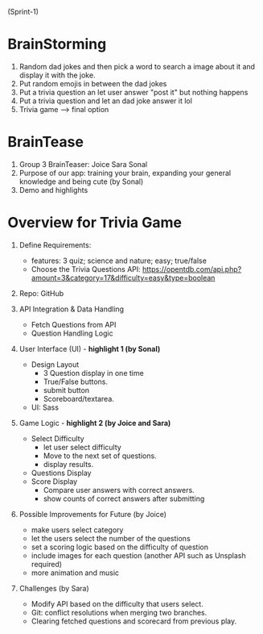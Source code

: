 (Sprint-1)

# BrainStorming

1. Random dad jokes and then pick a word to search a image about it and display it with the joke.
2. Put random emojis in between the dad jokes
3. Put a trivia question an let user answer "post it" but nothing happens
4. Put a trivia question and let an dad joke answer it lol
5. Trivia game --> final option

# BrainTease

1. Group 3 BrainTeaser: Joice Sara Sonal
2. Purpose of our app: training your brain, expanding your general knowledge and being cute (by Sonal)
3. Demo and highlights

# Overview for Trivia Game

1.  Define Requirements:

    - features: 3 quiz; science and nature; easy; true/false
    - Choose the Trivia Questions API:
      https://opentdb.com/api.php?amount=3&category=17&difficulty=easy&type=boolean

2.  Repo: GitHub

3.  API Integration & Data Handling

    - Fetch Questions from API
    - Question Handling Logic

4.  User Interface (UI) - **highlight 1 (by Sonal)**

    - Design Layout
      - 3 Question display in one time
      - True/False buttons.
      - submit button
      - Scoreboard/textarea.
    - UI: Sass

5.  Game Logic - **highlight 2 (by Joice and Sara)**

    - Select Difficulty
      - let user select difficulty
      - Move to the next set of questions.
      - display results.
    - Questions Display
    - Score Display
      - Compare user answers with correct answers.
      - show counts of correct answers after submitting

6.  Possible Improvements for Future (by Joice)

    - make users select category
    - let the users select the number of the questions
    - set a scoring logic based on the difficulty of question
    - include images for each question (another API such as Unsplash required)
    - more animation and music

7.  Challenges (by Sara)
    - Modify API based on the difficulty that users select.
    - Git: conflict resolutions when merging two branches.
    - Clearing fetched questions and scorecard from previous play.
